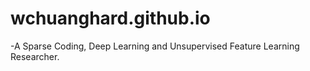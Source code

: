 # wchuanghard.github.io
-A Sparse Coding, Deep Learning and Unsupervised Feature Learning  Researcher.
